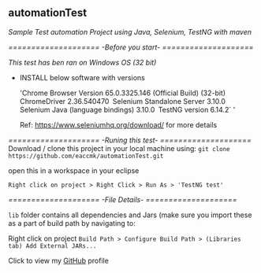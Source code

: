 ## automationTest

*_Sample Test automation Project using Java, Selenium, TestNG with maven_*

*====================  -Before you start-  ====================*

_This test has ben ran on Windows OS (32 bit)_

* INSTALL below software with versions

  'Chrome Browser Version 65.0.3325.146 (Official Build) (32-bit)`
  `ChromeDriver 2.36.540470`
  `Selenium Standalone Server 3.10.0`
  `Selenium Java (language bindings) 3.10.0`
  `TestNG version 6.14.2`
  '
  
  Ref: https://www.seleniumhq.org/download/ for more details

*====================  -Runing this test-  ====================*
Download / clone this project in your local machine using:
`git clone https://github.com/eaccmk/automationTest.git`

open this in a workspace in your eclipse

`Right click on project > Right Click > Run As > 'TestNG test'`

*====================  -File Details-  ====================*

`lib` folder contains all dependencies and Jars (make sure you import these as a part of build path by navigating to:

Right click on project `Build Path > Configure Build Path > (Libraries tab) Add External JARs...`

Click to view my [GitHub](gists@eaccmk) profile


[//]: # (Refered https://dillinger.io/  for this pretty formatting)
[//]: # ([gists@eaccmk] <https://github.com/eaccmk/>)